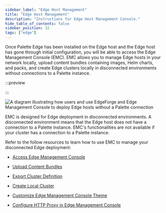 ```yaml
---
sidebar_label: "Edge Host Management"
title: "Edge Host Management"
description: "Instructions for Edge Host Management Console."
hide_table_of_contents: false
sidebar_position: 32
tags: ["edge"]
---
```


Once Palette Edge has been installed on the Edge host and the Edge host has gone through initial configuration, you will
be able to access the Edge Management Console (EMC). EMC allows you to manage Edge hosts in your network locally, upload
content bundles containing images, Helm charts, and packs, and create Edge clusters locally in disconnected environments
without connections to a Palette instance.

:::preview

:::

![A diagram illustrating how users and use EdgeForge and Edge Management Console to deploy Edge hosts without a Palette connection](/clusters_edge_emc_workflow.png)

EMC is designed for Edge deployment in disconnected environments. A disconnected environment means that the Edge host
does not have a connection to a Palette instance. EMC's functionalities are not available if your cluster has a
connection to a Palette instance.

Refer to the follow resources to learn how to use EMC to manage your disconnected Edge deployment:

- [Access Edge Management Console](./access-console.md)

- [Upload Content Bundles](./upload-content-bundle.md)

- [Export Cluster Definition](./export-cluster-definition.md)

- [Create Local Cluster](./create-cluster.md)

- [Customize Edge Management Console Theme](./theming.md)

- [Configure HTTP Proxy in Edge Management Console](./configure-proxy.md)
